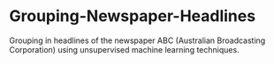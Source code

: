 # Grouping-Newspaper-Headlines
Grouping in headlines of the newspaper ABC (Australian Broadcasting Corporation) using unsupervised machine learning techniques.
